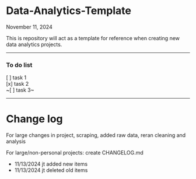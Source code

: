 # Data-Analytics-Template

November 11, 2024

This is repository will act as a template for reference when creating new data analytics
projects.

---

### To do list

[ ] task 1  
[x] task 2  
~[ ] task 3~

---

# Change log

For large changes in project, scraping, added raw data, reran cleaning and analysis

For large/non-personal projects: create CHANGELOG.md

- 11/13/2024 jt added new items
- 11/13/2024 jt deleted old items
